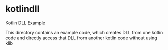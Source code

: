 # kotlindll
Kotlin DLL Example

This directory contains an example code, which creates DLL from one kotlin code and directly access that DLL from another kotlin code without using klib